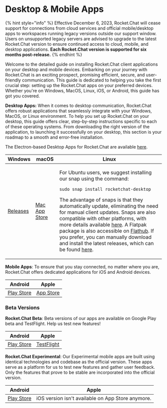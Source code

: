 # Desktop & Mobile Apps

{% hint style="info" %}
Effective December 6, 2023, Rocket.Chat will cease support for connections from cloud services and official mobile/desktop apps to workspaces running legacy versions outside our support window. Users on unsupported legacy servers are advised to upgrade to the latest Rocket.Chat version to ensure continued access to cloud, mobile, and desktop applications. **Each Rocket.Chat version is supported for six months post-release.**
{% endhint %}

Welcome to the detailed guide on installing Rocket.Chat client applications on your desktop and mobile devices. Embarking on your journey with Rocket.Chat is an exciting prospect, promising efficient, secure, and user-friendly communication. This guide is dedicated to helping you take the first crucial step: setting up the Rocket.Chat apps on your preferred devices. Whether you're on Windows, MacOS, Linux, iOS, or Android, this guide has got you covered.

**Desktop Apps:** When it comes to desktop communication, Rocket.Chat offers robust applications that seamlessly integrate with your Windows, MacOS, or Linux environment. To help you set up Rocket.Chat on your desktop, this guide offers clear, step-by-step instructions specific to each of these operating systems. From downloading the right version of the application, to launching it successfully on your desktop, this section is your roadmap to a smooth and error-free installation.

The Electron-based Desktop Apps for Rocket.Chat are available [here](https://www.rocket.chat/install).

| Windows                                                                 | macOS                                                                | Linux                                                                                                                                                                                                                                                                                                                                                                                                                                                                                                                                                                                                                                                                                   |
| ----------------------------------------------------------------------- | -------------------------------------------------------------------- | --------------------------------------------------------------------------------------------------------------------------------------------------------------------------------------------------------------------------------------------------------------------------------------------------------------------------------------------------------------------------------------------------------------------------------------------------------------------------------------------------------------------------------------------------------------------------------------------------------------------------------------------------------------------------------------- |
| [Releases](https://github.com/RocketChat/Rocket.Chat.Electron/releases) | [Mac App Store](https://apps.apple.com/app/rocket-chat/id1086818840) | <p>For Ubuntu users, we suggest installing our snap using the command: </p><p><code>sudo snap install rocketchat-desktop</code> </p><p>The advantage of snaps is that they automatically update, eliminating the need for manual client updates. Snaps are also compatible with other platforms, with more details available <a href="https://snapcraft.io/docs/core/install">here</a>. A Flatpak package is also accessible on <a href="https://flathub.org/apps/chat.rocket.RocketChat">Flathub</a>. If you prefer, you can manually download and install the latest releases, which can be found <a href="https://github.com/RocketChat/Rocket.Chat.Electron/releases">here</a>.</p> |

**Mobile Apps**: To ensure that you stay connected, no matter where you are, Rocket.Chat offers dedicated applications for iOS and Android devices.

| Android                                                                                | Apple                                                               |
| -------------------------------------------------------------------------------------- | ------------------------------------------------------------------- |
| [Play Store](https://play.google.com/store/apps/details?id=chat.rocket.android\&pli=1) | [App Store](https://apps.apple.com/us/app/rocket-chat/id1148741252) |

### Beta Versions

**Rocket.Chat Beta**: Beta versions of our apps are available on Google Play beta and TestFlight. Help us test new features!

| Android                                                                         | Apple                                                    |
| ------------------------------------------------------------------------------- | -------------------------------------------------------- |
| [Play Store](https://play.google.com/store/apps/details?id=chat.rocket.android) | [TestFlight](https://testflight.apple.com/join/7I3dLCNT) |

**Rocket.Chat Experimental**: Our Experimental mobile apps are built using identical technologies and codebase as the official version. These apps serve as a platform for us to test new features and gather user feedback. Only the features that prove to be stable are incorporated into the official version.

| Android                                                                             | Apple                                             |
| ----------------------------------------------------------------------------------- | ------------------------------------------------- |
| [Play Store](https://play.google.com/store/apps/details?id=chat.rocket.reactnative) | iOS version isn't available on App Store anymore. |
